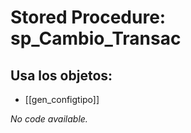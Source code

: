 # Stored Procedure: sp_Cambio_Transac

## Usa los objetos:
- [[gen_configtipo]]

*No code available.*
